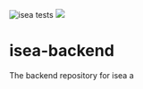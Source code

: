 ![isea tests](https://github.com/team-3-cs633/isea-backend/actions/workflows/testing.yml/badge.svg)
![](https://img.shields.io/badge/coverage-00%25-red)


# isea-backend
The backend repository for isea
a
